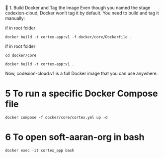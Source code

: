 
🧱 1. Build Docker and Tag the Image
Even though you named the stage codexion-cloud, Docker won’t tag it by default. You need to build and tag it manually:

if in root folder

```
docker build -t cortex-app:v1 -f docker/core/Dockerfile .
```

if in root folder

```
cd docker/core
```

```
docker build -t cortex-app:v1 .
```

Now, codexion-cloud:v1 is a full Docker image that you can use anywhere.


# 5 To run a specific Docker Compose file
```
docker compose -f docker/core/cortex.yml up -d
```

# 6 To open soft-aaran-org in bash
```
docker exec -it cortex_app bash
```

